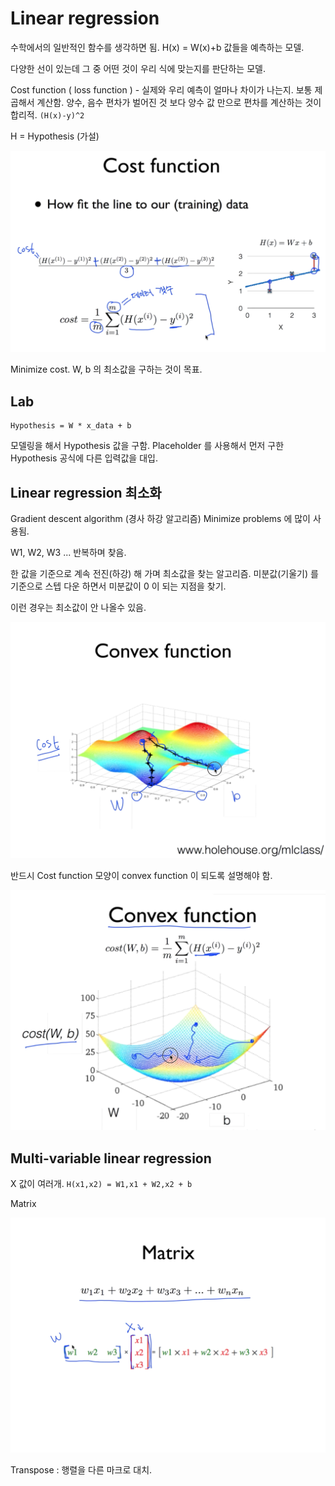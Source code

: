# Linear regression

수학에서의 일반적인 함수를 생각하면 됨.
H(x) = W(x)+b 값들을 예측하는 모델.

다양한 선이 있는데 그 중 어떤 것이 우리 식에 맞는지를 판단하는 모델.

Cost function ( loss function ) - 실제와 우리 예측이 얼마나 차이가 나는지.
보통 제곱해서 계산함. 양수, 음수 편차가 벌어진 것 보다 양수 값 만으로 편차를 계산하는 것이 합리적.
`(H(x)-y)^2`

H = Hypothesis (가설)

![](cost-function.png)

Minimize cost. W, b 의 최소값을 구하는 것이 목표.

## Lab
```
Hypothesis = W * x_data + b
```

모델링을 해서 Hypothesis 값을 구함.
Placeholder 를 사용해서 먼저 구한 Hypothesis 공식에 다른 입력값을 대입.


## Linear regression 최소화

Gradient descent algorithm (경사 하강 알고리즘)
Minimize problems 에 많이 사용됨.

W1, W2, W3 ... 반복하며 찾음.

한 값을 기준으로 계속 전진(하강) 해 가며 최소값을 찾는 알고리즘.
미분값(기울기) 를 기준으로 스텝 다운 하면서 미분값이 0 이 되는 지점을 찾기.

이런 경우는 최소값이 안 나올수 있음.

![](convexed_1.png)

반드시 Cost function 모양이 convex function 이 되도록 설명해야 함.

![](convexed_2.png)


## Multi-variable linear regression

X 값이 여러개.
`H(x1,x2) = W1,x1 + W2,x2 + b`

Matrix

![](matrix.png)

Transpose : 행렬을 다른 마크로 대치.

